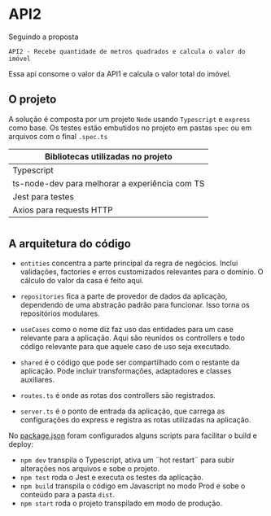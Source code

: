 # API2

Seguindo a proposta
```
API2 - Recebe quantidade de metros quadrados e calcula o valor do imóvel
```
Essa api consome o valor da API1 e calcula o valor total do imóvel.

## O projeto

A solução é composta por um projeto `Node` usando `Typescript` e `express` como base. Os testes estão embutidos no projeto em pastas `spec` ou em arquivos com o final `.spec.ts`

|Bibliotecas utilizadas no projeto|
| ------ |
| Typescript |
| ts-node-dev para melhorar a experiência com TS |
| Jest para testes |
| Axios para requests HTTP |

#

## A arquitetura do código

- `entities` concentra a parte principal da regra de negócios. Inclui validações, factories e erros customizados relevantes para o domínio. O cálculo do valor da casa é feito aqui.

- `repositories` fica a parte de provedor de dados da aplicação, dependendo de uma abstração padrão para funcionar. Isso torna os repositórios modulares.

- `useCases` como o nome diz faz uso das entidades para um case relevante para a aplicação. Aqui são reunídos os controllers e todo código relevante para que aquele caso de uso seja executado.

- `shared` é o código que pode ser compartilhado com o restante da aplicação. Pode incluir transformações, adaptadores e classes auxiliares.

- `routes.ts` é onde as rotas dos controllers são registrados.

- `server.ts` é o ponto de entrada da aplicação, que carrega as configurações do express e registra as rotas utilizadas na aplicação.

No [package.json](./package.json) foram configurados alguns scripts para facilitar o build e deploy:

- `npm dev` transpila o Typescript, ativa um ¨hot restart¨ para subir alterações nos arquivos e sobe o projeto.
- `npm test` roda o Jest e executa os testes da aplicação.
- `npm build` transpila o código em Javascript no modo Prod e sobe o conteúdo para a pasta `dist`.
- `npm start` roda o projeto transpilado em modo de produção.